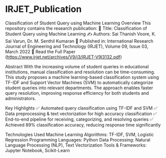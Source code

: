 # IRJET_Publication
Classification of Student Query using Machine Learning
Overview
This repository contains the research publication:
📄 Title: Classification of Student Query using Machine Learning
✍️ Authors: Sai Thanish Voore, K. Sai Varun, Dr. M. Senthil Kumaran
📅 Published in: International Research Journal of Engineering and Technology (IRJET), Volume 09, Issue 03, March 2022
🔗 Read the Full Paper (https://www.irjet.net/archives/V9/i3/IRJET-V9I3132.pdf)

Abstract
With the increasing volume of student queries in educational institutions, manual classification and resolution can be time-consuming. This study proposes a machine learning-based classification system using TF-IDF and Support Vector Machines (SVM) to automatically categorize student queries into relevant departments. The approach enables faster query resolution, improving response efficiency for both students and administrators.

Key Highlights
✅ Automated query classification using TF-IDF and SVM
✅ Data preprocessing & text vectorization for high accuracy classification
✅ End-to-end pipeline for receiving, categorizing, and resolving queries
✅ Achieved 89% classification accuracy, reducing response time significantly

Technologies Used
Machine Learning Algorithms: TF-IDF, SVM, Logistic Regression
Programming Languages: Python
Data Processing: Natural Language Processing (NLP), Text Vectorization
Tools & Frameworks: Jupyter Notebook, Scikit-Learn
